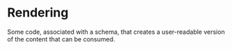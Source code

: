 # Rendering

Some code, associated with a schema, that creates a user-readable version of the
 content that can be consumed.
